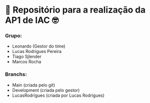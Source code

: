 # 📝 Repositório para a realização da AP1 de IAC 🤓
### Grupo:
* Leonardo (Gestor do time)
* Lucas Rodrigues Pereira
* Tiago Sjlender
* Marcos Rocha

### Branchs:
* Main (criada pelo git)
* Development (criada pelo gestor)
* LucasRodrigues (criada por Lucas Rodrigues)
